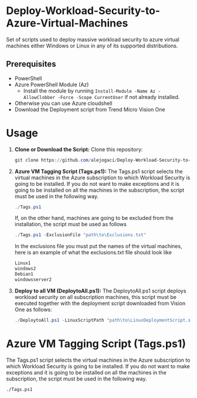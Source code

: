# Deploy-Workload-Security-to-Azure-Virtual-Machines
Set of scripts used to deploy massive workload security to azure virtual machines either Windows or Linux in any of its supported distributions.

## Prerequisites

- PowerShell
- Azure PowerShell Module (Az)
  - Install the module by running `Install-Module -Name Az -AllowClobber -Force -Scope CurrentUser` if not already installed.
- Otherwise you can use Azure cloudshell
- Download the Deployment script from Trend Micro Vision One

# Usage

1. **Clone or Download the Script:**
   Clone this repository:
   ```powershell
   git clone https://github.com/alejogaci/Deploy-Workload-Security-to-Azure-Virtual-Machines.git

2. **Azure VM Tagging Script (Tags.ps1):**
   The Tags.ps1 script selects the virtual machines in the Azure subscription to which Workload Security is going to be installed. If you do not want to make exceptions and it is going to be installed on all the machines in the subscription, the script must be used in the following way.
   ```powershell
   ./Tags.ps1
    ```
    If, on the other hand, machines are going to be excluded from the installation, the script must be used as follows
   ```powershell
   ./Tags.ps1 -ExclusionFile "path\to\Exclusions.txt"
    ```

    In the exclusions file you must put the names of the virtual machines, here is an example of what the exclusions.txt file should look like
   ```bash
   Linux1
   windows2
   Debian1
   windowsserver2
   ```
3. **Deploy to all VM (DeploytoAll.ps1):**
   The DeploytoAll.ps1 script deploys workload security on all subscription machines, this script must be executed together with the deployment script downloaded from Vision One as follows:
   ```powershell
   ./DeploytoAll.ps1 -LinuxScriptPath "path\to\LinuxDeploymentScript.sh" -WindowsScriptPath "path\to\WindowsDeploymentScript"
    ```

# Azure VM Tagging Script (Tags.ps1)

The Tags.ps1 script selects the virtual machines in the Azure subscription to which Workload Security is going to be installed. If you do not want to make exceptions and it is going to be installed on all the machines in the subscription, the script must be used in the following way.

    ./Tags.ps1


